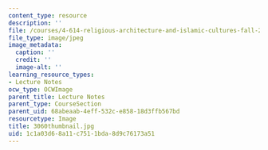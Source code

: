 ```yaml
---
content_type: resource
description: ''
file: /courses/4-614-religious-architecture-and-islamic-cultures-fall-2002/1c1a03d68a11c7511bda8d9c76173a51_3060thumbnail.jpg
file_type: image/jpeg
image_metadata:
  caption: ''
  credit: ''
  image-alt: ''
learning_resource_types:
- Lecture Notes
ocw_type: OCWImage
parent_title: Lecture Notes
parent_type: CourseSection
parent_uid: 68abeaab-4eff-532c-e858-18d3ffb567bd
resourcetype: Image
title: 3060thumbnail.jpg
uid: 1c1a03d6-8a11-c751-1bda-8d9c76173a51
---
```

